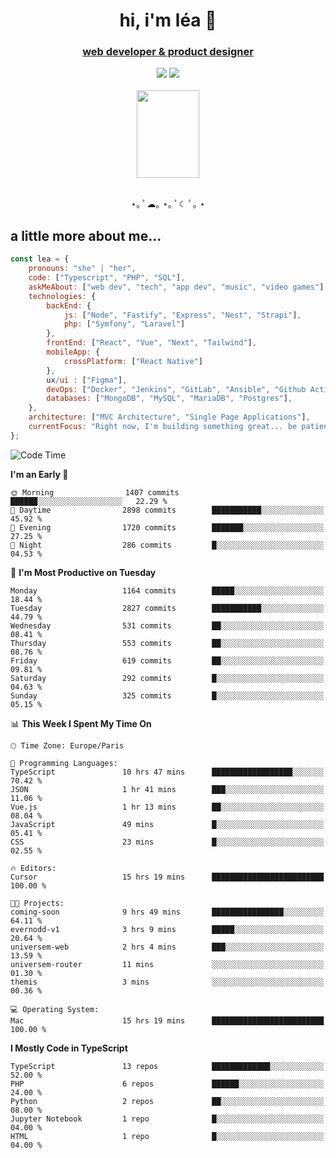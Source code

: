<h1 align="center">hi, i'm léa 🌙</h1>
<h3 align="center"><ins>web developer & product designer</ins></h3>  
<div align="center">
  <a href="https://www.linkedin.com/in/lea-reiter22/"><img src="https://img.shields.io/badge/LinkedIn-0077B5?style=for-the-badge&logo=linkedin&logoColor=white"/></a>
  <a href="mailto:lea.reiter@outlook.fr"><img src="https://img.shields.io/badge/Contact-2A2A2A?style=for-the-badge&logo=minutemailer&logoColor=white"/></a>
</div>
<br>
  <div align="center">  <img src="https://github.com/xmnchild/xmnchild/blob/main/1702415560_StardewValleyHappyGreyCat.png" height="140" width="100"/>
</div>
<br>
  <p align="center">
                 ⋆｡ ﾟ☁︎｡ ⋆｡ ﾟ☾ ﾟ｡ ⋆
  </p>
  <h2>a little more about me...</h2>
  
```js
const lea = {
    pronouns: "she" | "her",
    code: ["Typescript", "PHP", "SQL"],
    askMeAbout: ["web dev", "tech", "app dev", "music", "video games"],
    technologies: {
        backEnd: {
            js: ["Node", "Fastify", "Express", "Nest", "Strapi"],
            php: ["Symfony", "Laravel"]
        },
        frontEnd: ["React", "Vue", "Next", "Tailwind"],
        mobileApp: {
            crossPlatform: ["React Native"]
        },
        ux/ui : ["Figma"],
        devOps: ["Docker", "Jenkins", "GitLab", "Ansible", "Github Actions"],
        databases: ["MongoDB", "MySQL", "MariaDB", "Postgres"],
    },
    architecture: ["MVC Architecture", "Single Page Applications"],
    currentFocus: "Right now, I'm building something great... be patient.",
};
```
<!--START_SECTION:waka-->
![Code Time](http://img.shields.io/badge/Code%20Time-497%20hrs%2029%20mins-blue)

**I'm an Early 🐤** 

```text
🌞 Morning                1407 commits        ██████░░░░░░░░░░░░░░░░░░░   22.29 % 
🌆 Daytime                2898 commits        ███████████░░░░░░░░░░░░░░   45.92 % 
🌃 Evening                1720 commits        ███████░░░░░░░░░░░░░░░░░░   27.25 % 
🌙 Night                  286 commits         █░░░░░░░░░░░░░░░░░░░░░░░░   04.53 % 
```
📅 **I'm Most Productive on Tuesday** 

```text
Monday                   1164 commits        █████░░░░░░░░░░░░░░░░░░░░   18.44 % 
Tuesday                  2827 commits        ███████████░░░░░░░░░░░░░░   44.79 % 
Wednesday                531 commits         ██░░░░░░░░░░░░░░░░░░░░░░░   08.41 % 
Thursday                 553 commits         ██░░░░░░░░░░░░░░░░░░░░░░░   08.76 % 
Friday                   619 commits         ██░░░░░░░░░░░░░░░░░░░░░░░   09.81 % 
Saturday                 292 commits         █░░░░░░░░░░░░░░░░░░░░░░░░   04.63 % 
Sunday                   325 commits         █░░░░░░░░░░░░░░░░░░░░░░░░   05.15 % 
```


📊 **This Week I Spent My Time On** 

```text
🕑︎ Time Zone: Europe/Paris

💬 Programming Languages: 
TypeScript               10 hrs 47 mins      ██████████████████░░░░░░░   70.42 % 
JSON                     1 hr 41 mins        ███░░░░░░░░░░░░░░░░░░░░░░   11.06 % 
Vue.js                   1 hr 13 mins        ██░░░░░░░░░░░░░░░░░░░░░░░   08.04 % 
JavaScript               49 mins             █░░░░░░░░░░░░░░░░░░░░░░░░   05.41 % 
CSS                      23 mins             █░░░░░░░░░░░░░░░░░░░░░░░░   02.55 % 

🔥 Editors: 
Cursor                   15 hrs 19 mins      █████████████████████████   100.00 % 

🐱‍💻 Projects: 
coming-soon              9 hrs 49 mins       ████████████████░░░░░░░░░   64.11 % 
evernodd-v1              3 hrs 9 mins        █████░░░░░░░░░░░░░░░░░░░░   20.64 % 
universem-web            2 hrs 4 mins        ███░░░░░░░░░░░░░░░░░░░░░░   13.59 % 
universem-router         11 mins             ░░░░░░░░░░░░░░░░░░░░░░░░░   01.30 % 
themis                   3 mins              ░░░░░░░░░░░░░░░░░░░░░░░░░   00.36 % 

💻 Operating System: 
Mac                      15 hrs 19 mins      █████████████████████████   100.00 % 
```

**I Mostly Code in TypeScript** 

```text
TypeScript               13 repos            █████████████░░░░░░░░░░░░   52.00 % 
PHP                      6 repos             ██████░░░░░░░░░░░░░░░░░░░   24.00 % 
Python                   2 repos             ██░░░░░░░░░░░░░░░░░░░░░░░   08.00 % 
Jupyter Notebook         1 repo              █░░░░░░░░░░░░░░░░░░░░░░░░   04.00 % 
HTML                     1 repo              █░░░░░░░░░░░░░░░░░░░░░░░░   04.00 % 
```




<!--END_SECTION:waka-->
